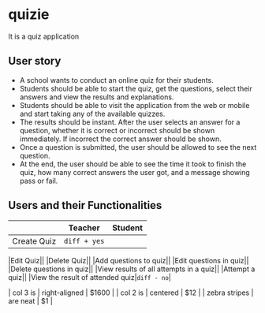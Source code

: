 # quizie

It is a quiz application

## User story

- A school wants to conduct an online quiz for their students.
- Students should be able to start the quiz, get the questions, select their answers and view the results and explanations.
- Students should be able to visit the application from the web or mobile and start taking any of the available quizzes.
- The results should be instant. After the user selects an answer for a question,
  whether it is correct or incorrect should be shown immediately. If incorrect the
  correct answer should be shown.
- Once a question is submitted, the user should be allowed to see the next question.
- At the end, the user should be able to see the time it took to finish the quiz, how many correct answers the user got, and a message showing pass or fail.

## Users and their Functionalities

|             |   Teacher    | Student |
| ----------- | :----------: | ------: |
| Create Quiz | `diff + yes` |

|Edit Quiz||
|Delete Quiz||
|Add questions to quiz||
|Edit questions in quiz||
|Delete questions in quiz||
|View results of all attempts in a quiz||
|Attempt a quiz||
|View the result of attended quiz|`diff - no`|

| col 3 is | right-aligned | $1600 |
| col 2 is | centered | $12 |
| zebra stripes | are neat | $1 |
